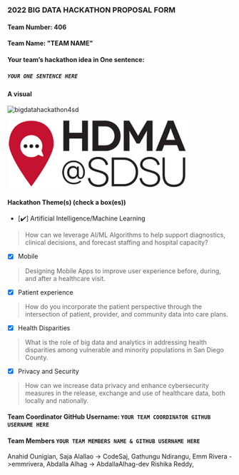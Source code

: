 ### 2022 BIG DATA HACKATHON PROPOSAL FORM

#### Team Number: 406

#### Team Name: "TEAM NAME"   
  
#### Your team’s hackathon idea in One sentence:
##### `YOUR ONE SENTENCE HERE`


#### A visual
![bigdatahackathon4sd]("C:\Users\alhag\Downloads\HackthonGithubPhoto"?raw=true "Big Data Hackathon for San Diego 2022")  

<img height="10%" width="80%" alt="hdma" src="https://github.com/BigDataForSanDiego/bigdataforsandiego.github.io/blob/master/templates/img/hdma2.png?raw=true"> 


#### Hackathon Theme(s) (check a box(es))
- [✔️] Artificial Intelligence/Machine Learning 
> How can we leverage AI/ML Algorithms to help support diagnostics, clinical decisions, and forecast staffing and hospital capacity?
- [X] Mobile
> Designing Mobile Apps to improve user experience before, during, and after a healthcare visit.
- [X] Patient experience
> How do you incorporate the patient perspective through the intersection of patient, provider, and community data into care plans.
- [X] Health Disparities
> What is the role of big data and analytics in addressing health disparities among vulnerable and minority populations in San Diego County.
- [X] Privacy and Security
> How can we increase data privacy and enhance cybersecurity measures in the release, exchange and use of healthcare data, both locally and nationally.

#### Team Coordinator GitHub Username: `YOUR TEAM COORDINATOR GITHUB USERNAME HERE`

#### Team Members `YOUR TEAM MEMBERS NAME & GITHUB USERNAME HERE`
Anahid Ounigian,
Saja Alallao -> CodeSaj,
Gathungu Ndirangu,
Emm Rivera ->emmrivera,
Abdalla Alhag -> AbdallaAlhag-dev
Rishika Reddy,

